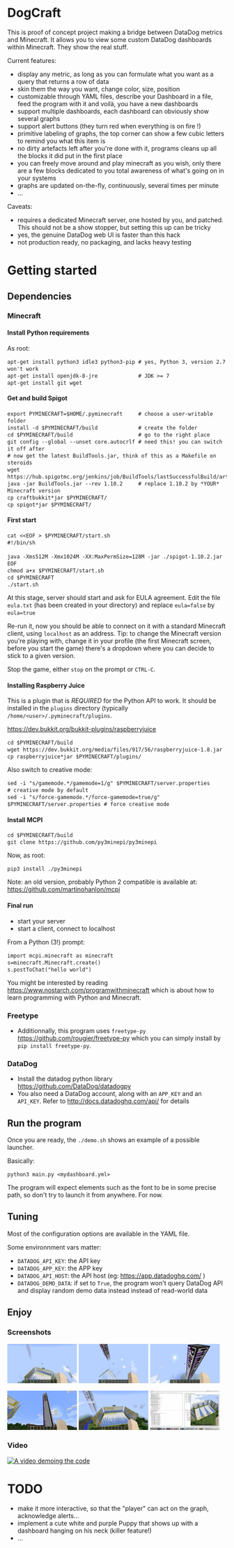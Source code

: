 # DogCraft

This is proof of concept project making a bridge between DataDog metrics and Minecraft.
It allows you to view some custom DataDog dashboards within Minecraft. They show the real stuff.

Current features:

- display any metric, as long as you can formulate what you want as a query that returns a row of data
- skin them the way you want, change color, size, position
- customizable through YAML files, describe your Dashboard in a file, feed the program with it and voilà, you have a new dashboards
- support multiple dashboards, each dashboard can obviously show several graphs
- support alert buttons (they turn red when everything is on fire !)
- primitive labeling of graphs, the top corner can show a few cubic letters to remind you what this item is
- no dirty artefacts left after you're done with it, programs cleans up all the blocks it did put in the first place
- you can freely move around and play minecraft as you wish, only there are a few blocks dedicated to you total awareness of what's going on in your systems
- graphs are updated on-the-fly, continuously, several times per minute
- ...

Caveats:

- requires a dedicated Minecraft server, one hosted by you, and patched. This should not be a show stopper, but setting this up can be tricky
- yes, the genuine DataDog web UI is faster than this hack
- not production ready, no packaging, and lacks heavy testing

# Getting started

## Dependencies

### Minecraft

#### Install Python requirements

As root:

```
apt-get install python3 idle3 python3-pip # yes, Python 3, version 2.7 won't work
apt-get install openjdk-8-jre             # JDK >= 7
apt-get install git wget
```

#### Get and build Spigot

```
export PYMINECRAFT=$HOME/.pyminecraft     # choose a user-writable folder
install -d $PYMINECRAFT/build             # create the folder
cd $PYMINECRAFT/build                     # go to the right place
git config --global --unset core.autocrlf # need this! you can switch it off after
# now get the latest BuildTools.jar, think of this as a Makefile on steroids
wget https://hub.spigotmc.org/jenkins/job/BuildTools/lastSuccessfulBuild/artifact/target/BuildTools.jar
java -jar BuildTools.jar --rev 1.10.2     # replace 1.10.2 by *YOUR* Minecraft version
cp craftbukkit*jar $PYMINECRAFT/
cp spigot*jar $PYMINECRAFT/
```

#### First start

```
cat <<EOF > $PYMINECRAFT/start.sh
#!/bin/sh

java -Xms512M -Xmx1024M -XX:MaxPermSize=128M -jar ./spigot-1.10.2.jar
EOF
chmod a+x $PYMINECRAFT/start.sh
cd $PYMINECRAFT
./start.sh
```

At this stage, server should start and ask for EULA agreement.
Edit the file `eula.txt` (has been created in your directory) and replace
`eula=false` by `eula=true`

Re-run it, now you should be able to connect on it with a standard Minecraft client,
using `localhost` as an address. Tip: to change the Minecraft version you're playing with,
change it in your profile (the first Minecraft screen, before you start the game) there's
a dropdown where you can decide to stick to a given version.

Stop the game, either `stop` on the prompt or `CTRL-C`.

#### Installing Raspberry Juice

This is a plugin that is *REQUIRED* for the Python API to work. It should be installed
in the `plugins` directory (typically `/home/<user>/.pyminecraft/plugins`.

https://dev.bukkit.org/bukkit-plugins/raspberryjuice

```
cd $PYMINECRAFT/build
wget https://dev.bukkit.org/media/files/917/56/raspberryjuice-1.8.jar
cp raspberryjuice*jar $PYMINECRAFT/plugins/
```

Also switch to creative mode:

```
sed -i "s/gamemode.*/gamemode=1/g" $PYMINECRAFT/server.properties                # creative mode by default
sed -i "s/force-gamemode.*/force-gamemode=true/g" $PYMINECRAFT/server.properties # force creative mode
```

#### Install MCPI

```
cd $PYMINECRAFT/build
git clone https://github.com/py3minepi/py3minepi
```

Now, as root:

```
pip3 install ./py3minepi
```

Note: an old version, probably Python 2 compatible is available at: https://github.com/martinohanlon/mcpi

#### Final run

- start your server
- start a client, connect to localhost

From a Python (3!) prompt:

```
import mcpi.minecraft as minecraft
s=minecraft.Minecraft.create()
s.postToChat("hello world")
```

You might be interested by reading https://www.nostarch.com/programwithminecraft which
is about how to learn programming with Python and Minecraft.

### Freetype

* Additionnally, this program uses `freetype-py` https://github.com/rougier/freetype-py which you can simply install by `pip install freetype-py`.

### DataDog

* Install the datadog python library https://github.com/DataDog/datadogpy
* You also need a DataDog account, along with an `APP_KEY` and an `API_KEY`. Refer to http://docs.datadoghq.com/api/ for details

## Run the program

Once you are ready, the `./demo.sh` shows an example of a possible launcher.

Basically:

```
python3 main.py <mydashboard.yml>
```

The program will expect elements such as the font to be in some precise path, so don't try to launch it from anywhere. For now.

## Tuning

Most of the configuration options are available in the YAML file.

Some environnment vars matter:

- `DATADOG_API_KEY`: the API key
- `DATADOG_APP_KEY`: the APP key
- `DATADOG_API_HOST`: the API host (eg: https://app.datadoghq.com/ )
- `DATADOG_DEMO_DATA`: if set to `True`, the program won't query DataDog API and display random demo data instead instead of read-world data

## Enjoy

### Screenshots

[![Dogcraft Screenshot #1](media/dogcraft-screenshot-1.jpeg?raw=true)](media/dogcraft-screenshot-1.png?raw=true)
[![Dogcraft Screenshot #2](media/dogcraft-screenshot-2.jpeg?raw=true)](media/dogcraft-screenshot-2.png?raw=true)
[![Dogcraft Screenshot #3](media/dogcraft-screenshot-3.jpeg?raw=true)](media/dogcraft-screenshot-3.png?raw=true)

[![Dogcraft Screenshot #4](media/dogcraft-screenshot-4.jpeg?raw=true)](media/dogcraft-screenshot-4.png?raw=true)
[![Dogcraft Screenshot #5](media/dogcraft-screenshot-5.jpeg?raw=true)](media/dogcraft-screenshot-5.png?raw=true)
[![Dogcraft Screenshot #6](media/dogcraft-screenshot-6.jpeg?raw=true)](media/dogcraft-screenshot-6.png?raw=true)

### Video

[![A video demoing the code](https://img.youtube.com/vi/B792Q_dMXrg/0.jpg)](https://www.youtube.com/watch?v=B792Q_dMXrg)

# TODO

- make it more interactive, so that the "player" can act on the graph, acknowledge alerts...
- implement a cute white and purple Puppy that shows up with a dashboard hanging on his neck (killer feature!)
- ...
